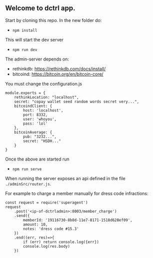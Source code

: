 ## Welcome to dctrl app.

Start by cloning this repo. In the new folder do:
- `npm install`

This will start the dev server
- `npm run dev`

The admin-server depends on:
- rethinkdb: https://rethinkdb.com/docs/install/
- bitcoind: https://bitcoin.org/en/bitcoin-core/

You must change the configuration.js
```
module.exports = {
    rethinkLocation: "localhost",
    secret: "copay wallet seed random words secret very...",
    bitcoindClient: {
        host: 'localhost',
        port: 8332,
        user: 'whoyou',
        pass: 'lol'
    },
    bitcoinAverage: {
        pub: "3232...",
        secret: "HSDH..."
    }
}
```

Once the above are started run
- `npm run serve`

When running the server exposes an api defined in the file `./adminSrc/router.js`.

For example to charge a member manually for dress code infractions:
```
const request = require('superagent')
request
    .post('<ip-of-dctrladmin>:8003/member_charge')
    .send({
        memberId: '19116730-8b8d-11e7-8171-1518d628ef09',
        amount: 10,
        notes: 'dress code #15.3'
    })
    .end((err, res)=>{
        if (err) return console.log({err})
        console.log(res.body)
    })
```
